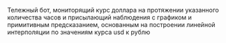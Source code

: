 Тележный бот, мониторящий курс доллара на протяжении указанного количества часов и присылающий наблюдения с графиком и примитивным предсказанием, основанным на построении линейной интерполяции по значениям курса usd к рублю
